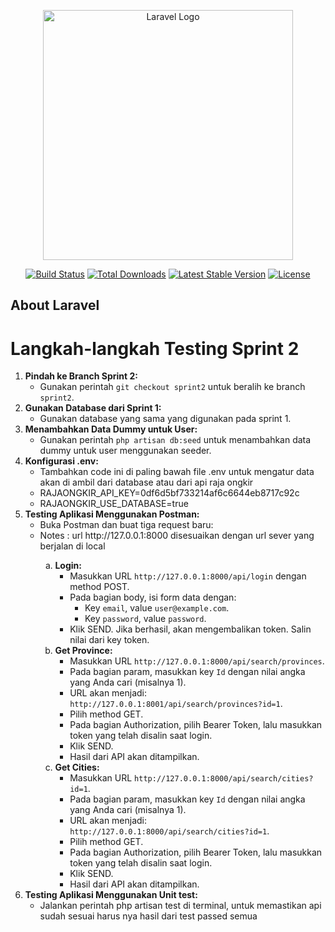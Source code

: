 <p align="center"><a href="https://laravel.com" target="_blank"><img src="https://raw.githubusercontent.com/laravel/art/master/logo-lockup/5%20SVG/2%20CMYK/1%20Full%20Color/laravel-logolockup-cmyk-red.svg" width="400" alt="Laravel Logo"></a></p>

<p align="center">
<a href="https://github.com/laravel/framework/actions"><img src="https://github.com/laravel/framework/workflows/tests/badge.svg" alt="Build Status"></a>
<a href="https://packagist.org/packages/laravel/framework"><img src="https://img.shields.io/packagist/dt/laravel/framework" alt="Total Downloads"></a>
<a href="https://packagist.org/packages/laravel/framework"><img src="https://img.shields.io/packagist/v/laravel/framework" alt="Latest Stable Version"></a>
<a href="https://packagist.org/packages/laravel/framework"><img src="https://img.shields.io/packagist/l/laravel/framework" alt="License"></a>
</p>

## About Laravel

<h1>Langkah-langkah Testing Sprint 2</h1>

<ol>
  <li>
    <strong>Pindah ke Branch Sprint 2:</strong>
    <ul>
      <li>Gunakan perintah <code>git checkout sprint2</code> untuk beralih ke branch <code>sprint2</code>.</li>
    </ul>
  </li>
  <li>
    <strong>Gunakan Database dari Sprint 1:</strong>
    <ul>
      <li>Gunakan database yang sama yang digunakan pada sprint 1.</li>
    </ul>
  </li>
  <li>
    <strong>Menambahkan Data Dummy untuk User:</strong>
    <ul>
      <li>Gunakan perintah <code>php artisan db:seed</code> untuk menambahkan data dummy untuk user menggunakan seeder.</li>
    </ul>
  </li>
  <li>
    <strong>Konfigurasi .env:</strong>
    <ul>
      <li>Tambahkan code ini di paling bawah file .env untuk mengatur data akan di ambil dari database atau dari api raja ongkir</li>
        <li> RAJAONGKIR_API_KEY=0df6d5bf733214af6c6644eb8717c92c</li>
        <li>RAJAONGKIR_USE_DATABASE=true</li>
    </ul>
  </li>
  <li>
    <strong>Testing Aplikasi Menggunakan Postman:</strong>
    <ul>
      <li>Buka Postman dan buat tiga request baru:</li>
        <li>Notes : url http://127.0.0.1:8000 disesuaikan dengan url sever yang berjalan di local</li>
      <ol type="a">
        <li>
          <strong>Login:</strong>
          <ul>
            <li>Masukkan URL <code>http://127.0.0.1:8000/api/login</code> dengan method POST.</li>
            <li>Pada bagian body, isi form data dengan:
              <ul>
                <li>Key <code>email</code>, value <code>user@example.com</code>.</li>
                <li>Key <code>password</code>, value <code>password</code>.</li>
              </ul>
            </li>
            <li>Klik SEND. Jika berhasil, akan mengembalikan token. Salin nilai dari key token.</li>
          </ul>
        </li>
        <li>
          <strong>Get Province:</strong>
          <ul>
            <li>Masukkan URL <code>http://127.0.0.1:8000/api/search/provinces</code>.</li>
            <li>Pada bagian param, masukkan key <code>Id</code> dengan nilai angka yang Anda cari (misalnya 1).</li>
            <li>URL akan menjadi: <code>http://127.0.0.1:8001/api/search/provinces?id=1</code>.</li>
            <li>Pilih method GET.</li>
            <li>Pada bagian Authorization, pilih Bearer Token, lalu masukkan token yang telah disalin saat login.</li>
            <li>Klik SEND.</li>
            <li>Hasil dari API akan ditampilkan.</li>
          </ul>
        </li>
        <li>
          <strong>Get Cities:</strong>
          <ul>
            <li>Masukkan URL <code>http://127.0.0.1:8000/api/search/cities?id=1</code>.</li>
            <li>Pada bagian param, masukkan key <code>Id</code> dengan nilai angka yang Anda cari (misalnya 1).</li>
            <li>URL akan menjadi: <code>http://127.0.0.1:8000/api/search/cities?id=1</code>.</li>
            <li>Pilih method GET.</li>
            <li>Pada bagian Authorization, pilih Bearer Token, lalu masukkan token yang telah disalin saat login.</li>
            <li>Klik SEND.</li>
            <li>Hasil dari API akan ditampilkan.</li>
          </ul>
        </li>
      </ol>
    </ul>
  </li>
  <li>
    <strong>Testing Aplikasi Menggunakan Unit test:</strong>
    <ul>
        <li>Jalankan perintah php artisan test di terminal, untuk memastikan api sudah sesuai harus nya hasil dari test passed semua</li>
    </ul>
  </li>
</ol>

